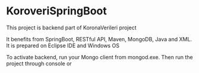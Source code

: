 # KoroveriSpringBoot

This project is backend part of KoronaVerileri project

It benefits from SpringBoot, RESTful API, Maven, MongoDB, Java and XML. It is prepared on Eclipse IDE and Windows OS

To activate backend, run your Mongo client from mongod.exe. Then run the project through console or 

